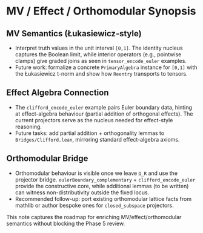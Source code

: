 # MV / Effect / Orthomodular Synopsis

## MV Semantics (Łukasiewicz-style)
- Interpret truth values in the unit interval `[0,1]`. The identity nucleus captures the Boolean limit, while interior operators (e.g., pointwise clamps) give graded joins as seen in `tensor_encode_euler` examples.
- Future work: formalize a concrete `PrimaryAlgebra` instance for `[0,1]` with the Łukasiewicz t-norm and show how `Reentry` transports to tensors.

## Effect Algebra Connection
- The `clifford_encode_euler` example pairs Euler boundary data, hinting at effect-algebra behaviour (partial addition of orthogonal effects). The current projectors serve as the nucleus needed for effect-style reasoning.
- Future tasks: add partial addition + orthogonality lemmas to `Bridges/Clifford.lean`, mirroring standard effect-algebra axioms.

## Orthomodular Bridge
- Orthomodular behaviour is visible once we leave `Ω_R` and use the projector bridge. `eulerBoundary_complementary` + `clifford_encode_euler` provide the constructive core, while additional lemmas (to be written) can witness non-distributivity outside the fixed locus.
- Recommended follow-up: port existing orthomodular lattice facts from mathlib or author bespoke ones for `closed_subspace` projectors.

This note captures the roadmap for enriching MV/effect/orthomodular semantics without blocking the Phase 5 review.
